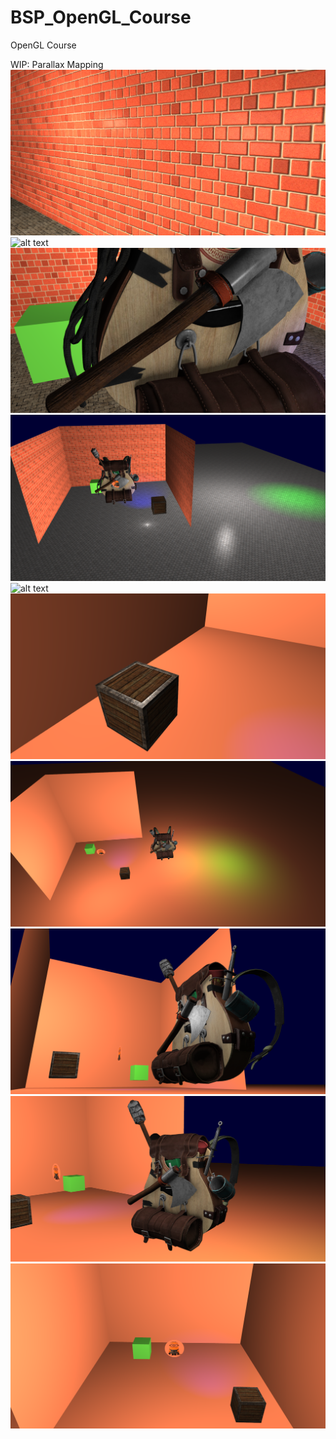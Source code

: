 # BSP_OpenGL_Course

OpenGL Course

WIP: Parallax Mapping
![alt text](OpenGLScreenShots/10.PNG)
![alt text](OpenGLScreenShots/9.PNG)
![alt text](OpenGLScreenShots/8.PNG)
![alt text](OpenGLScreenShots/7.PNG)
![alt text](OpenGLScreenShots/6.PNG)
![alt text](OpenGLScreenShots/5.PNG)
![alt text](OpenGLScreenShots/4.PNG)
![alt text](OpenGLScreenShots/3.PNG)
![alt text](OpenGLScreenShots/2.PNG)
![alt text](OpenGLScreenShots/1.PNG)

